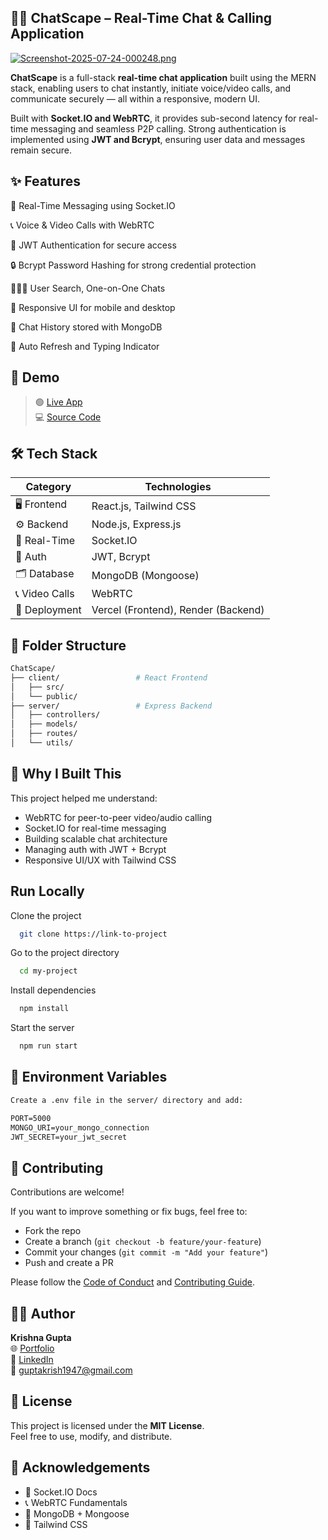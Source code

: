 
## 💬📞 ChatScape – Real-Time Chat & Calling Application
[![Screenshot-2025-07-24-000248.png](https://i.postimg.cc/fLRVW9FQ/Screenshot-2025-07-24-000248.png)](https://postimg.cc/67FWYytM)

**ChatScape** is a full-stack **real-time chat application** built using the MERN stack, enabling users to chat instantly, initiate voice/video calls, and communicate securely — all within a responsive, modern UI.

Built with **Socket.IO and WebRTC**, it provides sub-second latency for real-time messaging and seamless P2P calling. Strong authentication is implemented using **JWT and Bcrypt**, ensuring user data and messages remain secure.



## ✨ Features 


💬 Real-Time Messaging using Socket.IO

📞 Voice & Video Calls with WebRTC

🔐 JWT Authentication for secure access

🔒 Bcrypt Password Hashing for strong credential protection

🧑‍🤝‍🧑 User Search, One-on-One Chats

📱 Responsive UI for mobile and desktop

🧾 Chat History stored with MongoDB

🔄 Auto Refresh and Typing Indicator

## 🔗 Demo

> 🟢 [Live App](https://chatscape11.vercel.app)  
> 💻 [Source Code](https://github.com/KrishnaGupta1111/ChatScape)



## 🛠️ Tech Stack

| Category        | Technologies                                 |
|-----------------|----------------------------------------------|
| 🖥️ Frontend     | React.js, Tailwind CSS                       |
| ⚙️ Backend      | Node.js, Express.js                          |
| 📡 Real-Time    | Socket.IO                                    |
| 🔐 Auth         | JWT, Bcrypt                                   |
| 🗂️ Database      | MongoDB (Mongoose)                           |
| 📞 Video Calls   | WebRTC                                       |
| 🚀 Deployment   | Vercel (Frontend), Render (Backend)          |

## 🧩 Folder Structure

```bash
ChatScape/
├── client/                 # React Frontend
│   ├── src/
│   └── public/
├── server/                 # Express Backend
│   ├── controllers/
│   ├── models/
│   ├── routes/
│   └── utils/
```
## 🎯 Why I Built This

This project helped me understand:

- WebRTC for peer-to-peer video/audio calling  
- Socket.IO for real-time messaging  
- Building scalable chat architecture  
- Managing auth with JWT + Bcrypt  
- Responsive UI/UX with Tailwind CSS  




## Run Locally

Clone the project

```bash
  git clone https://link-to-project
```

Go to the project directory

```bash
  cd my-project
```

Install dependencies

```bash
  npm install
```

Start the server

```bash
  npm run start
```



## 🔐 Environment Variables


```markdown
Create a .env file in the server/ directory and add:

PORT=5000
MONGO_URI=your_mongo_connection
JWT_SECRET=your_jwt_secret
```
## 🤝 Contributing

Contributions are welcome!

If you want to improve something or fix bugs, feel free to:

- Fork the repo
- Create a branch (`git checkout -b feature/your-feature`)
- Commit your changes (`git commit -m "Add your feature"`)
- Push and create a PR

Please follow the [Code of Conduct](./CODE_OF_CONDUCT.md) and [Contributing Guide](./CONTRIBUTING.md).

## 🙋‍♂️ Author

**Krishna Gupta**  
🌐 [Portfolio](https://krishna03.vercel.app)  
💼 [LinkedIn](https://linkedin.com/in/krishnagupta111/)  
📧 guptakrish1947@gmail.com


## 📜 License

This project is licensed under the **MIT License**.  
Feel free to use, modify, and distribute.


## 🙏 Acknowledgements

- 📡 Socket.IO Docs  
- 📞 WebRTC Fundamentals  
- 🧾 MongoDB + Mongoose  
- 🎨 Tailwind CSS  

